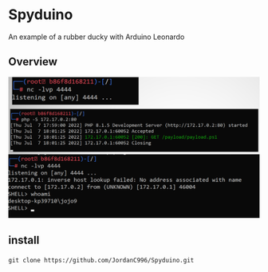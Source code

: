 # Spyduino
An example of a rubber ducky with Arduino Leonardo

## Overview

![immagine](./media/Cattura.PNG)

## install
` git clone https://github.com/JordanC996/Spyduino.git `


